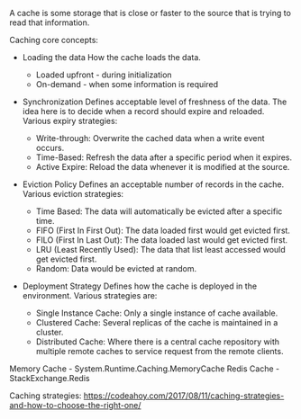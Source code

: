 A cache is some storage that is close or faster to the source that is trying to read that information. 

Caching core concepts:
- Loading the data
    How the cache loads the data.
    * Loaded upfront - during initialization
    * On-demand - when some information is required
    
- Synchronization
    Defines acceptable level of freshness of the data. The idea here is to decide when a record should expire and reloaded. Various expiry strategies:
    * Write-through: Overwrite the cached data when a write event occurs.
    * Time-Based: Refresh the data after a specific period when it expires. 
    * Active Expire: Reload the data whenever it is modified at the source.

- Eviction Policy
    Defines an acceptable number of records in the cache. Various eviction strategies:
    * Time Based: The data will automatically be evicted after a specific time. 
    * FIFO (First In First Out): The data loaded first would get evicted first.
    * FILO (First In Last Out): The data loaded last would get evicted first. 
    * LRU (Least Recently Used): The data that list least accessed would get evicted first. 
    * Random: Data would be evicted at random. 

- Deployment Strategy
    Defines how the cache is deployed in the environment. Various strategies are:
    * Single Instance Cache: Only a single instance of cache available. 
    * Clustered Cache: Several replicas of the cache is maintained in a cluster. 
    * Distributed Cache: Where there is a central cache repository with multiple remote caches to service request from the remote clients. 

Memory Cache - System.Runtime.Caching.MemoryCache
Redis Cache - StackExchange.Redis

Caching strategies:
https://codeahoy.com/2017/08/11/caching-strategies-and-how-to-choose-the-right-one/

